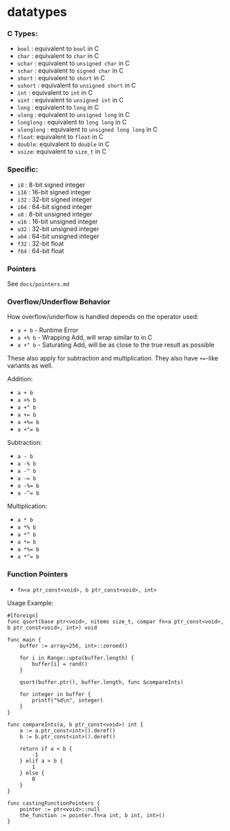 # datatypes

### C Types:

- `bool` : equivalent to `bool` in C
- `char` : equivalent to `char` in C
- `uchar` : equivalent to `unsigned char` in C
- `schar` : equivalent to `signed char` in C
- `short` : equivalent to `short` in C
- `ushort` : equivalent to `unsigned short` in C
- `int` : equivalent to `int` in C
- `uint` : equivalent to `unsigned int` in C
- `long` : equivalent to `long` in C
- `ulong` : equivalent to `unsigned long` in C
- `longlong` : equivalent to `long long` in C
- `ulonglong` : equivalent to `unsigned long long` in C
- `float`: equivalent to `float` in C
- `double`: equivalent to `double` in C
- `usize`: equivalent to `size_t` in C

### Specific:

- `i8` : 8-bit signed integer
- `i16` : 16-bit signed integer
- `i32` : 32-bit signed integer
- `i64` : 64-bit signed integer
- `u8` : 8-bit unsigned integer
- `u16` : 16-bit unsigned integer
- `u32` : 32-bit unsigned integer
- `u64` : 64-bit unsigned integer
- `f32` : 32-bit float
- `f64` : 64-bit float

### Pointers

See `docs/pointers.md`

### Overflow/Underflow Behavior

How overflow/underflow is handled depends on the operator used:

- `a + b` - Runtime Error
- `a +% b` - Wrapping Add, will wrap similar to in C
- `a +^ b` - Saturating Add, will be as close to the true result as possible

These also apply for subtraction and multiplication. They also have `+=`-like
variants as well.

Addition:

- `a + b`
- `a +% b`
- `a +^ b`
- `a += b`
- `a +%= b`
- `a +^= b`

Subtraction:

- `a - b`
- `a -% b`
- `a -^ b`
- `a -= b`
- `a -%= b`
- `a -^= b`

Multiplication:

- `a * b`
- `a *% b`
- `a *^ b`
- `a *= b`
- `a *%= b`
- `a *^= b`

### Function Pointers

- `fn<a ptr_const<void>, b ptr_const<void>, int>`

Usage Example:

```
#[foreign]
func qsort(base ptr<void>, nitems size_t, compar fn<a ptr_const<void>, b ptr_const<void>, int>) void

func main {
	buffer := array<256, int>::zeroed()

	for i in Range::upto(buffer.length) {
		buffer[i] = rand()
	}

	qsort(buffer.ptr(), buffer.length, func &compareInts)

	for integer in buffer {
		printf("%d\n", integer)
	}
}

func compareInts(a, b ptr_const<void>) int {
	a := a.ptr_const<int>().deref()
	b := b.ptr_const<int>().deref()

	return if a < b {
		-1
	} elif a > b {
		1
	} else {
		0
	}
}

func castingFunctionPointers {
	pointer := ptr<void>::null
	the_function := pointer.fn<a int, b int, int>()
}
```
